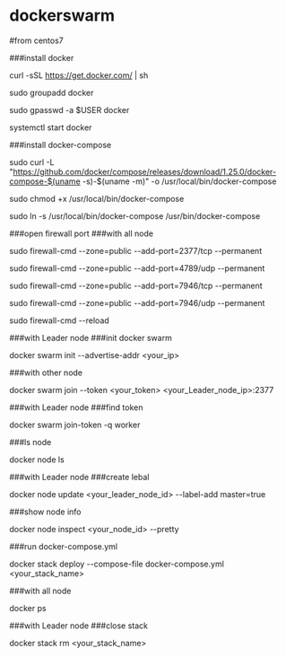 # dockerswarm
#from centos7

###install docker

curl -sSL https://get.docker.com/ | sh 

sudo groupadd docker

sudo gpasswd -a $USER docker

systemctl start docker

###install docker-compose

sudo curl -L "https://github.com/docker/compose/releases/download/1.25.0/docker-compose-$(uname -s)-$(uname -m)" -o /usr/local/bin/docker-compose

sudo chmod +x /usr/local/bin/docker-compose

sudo ln -s /usr/local/bin/docker-compose /usr/bin/docker-compose

###open firewall port
###with all node

sudo firewall-cmd --zone=public --add-port=2377/tcp --permanent

sudo firewall-cmd --zone=public --add-port=4789/udp --permanent

sudo firewall-cmd --zone=public --add-port=7946/tcp --permanent

sudo firewall-cmd --zone=public --add-port=7946/udp --permanent

sudo firewall-cmd --reload

###with Leader node
###init docker swarm

docker swarm init --advertise-addr <your_ip>

###with other node

docker swarm join --token <your_token> <your_Leader_node_ip>:2377

###with Leader node
###find token

docker swarm join-token -q worker

###ls node

docker node ls

###with Leader node
###create lebal

docker node update <your_leader_node_id> --label-add master=true

###show node info

docker node inspect <your_node_id> --pretty

###run docker-compose.yml

docker stack deploy --compose-file docker-compose.yml <your_stack_name>

###with all node

docker ps

###with Leader node
###close stack

docker stack rm <your_stack_name>
